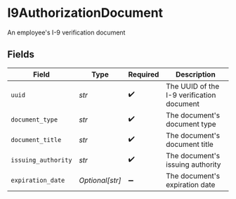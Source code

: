 # I9AuthorizationDocument

An employee's I-9 verification document


## Fields

| Field                                     | Type                                      | Required                                  | Description                               |
| ----------------------------------------- | ----------------------------------------- | ----------------------------------------- | ----------------------------------------- |
| `uuid`                                    | *str*                                     | :heavy_check_mark:                        | The UUID of the I-9 verification document |
| `document_type`                           | *str*                                     | :heavy_check_mark:                        | The document's document type              |
| `document_title`                          | *str*                                     | :heavy_check_mark:                        | The document's document title             |
| `issuing_authority`                       | *str*                                     | :heavy_check_mark:                        | The document's issuing authority          |
| `expiration_date`                         | *Optional[str]*                           | :heavy_minus_sign:                        | The document's expiration date            |